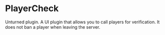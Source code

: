 # PlayerCheck
Unturned plugin. A UI plugin that allows you to call players for verification. 
It does not ban a player when leaving the server.
